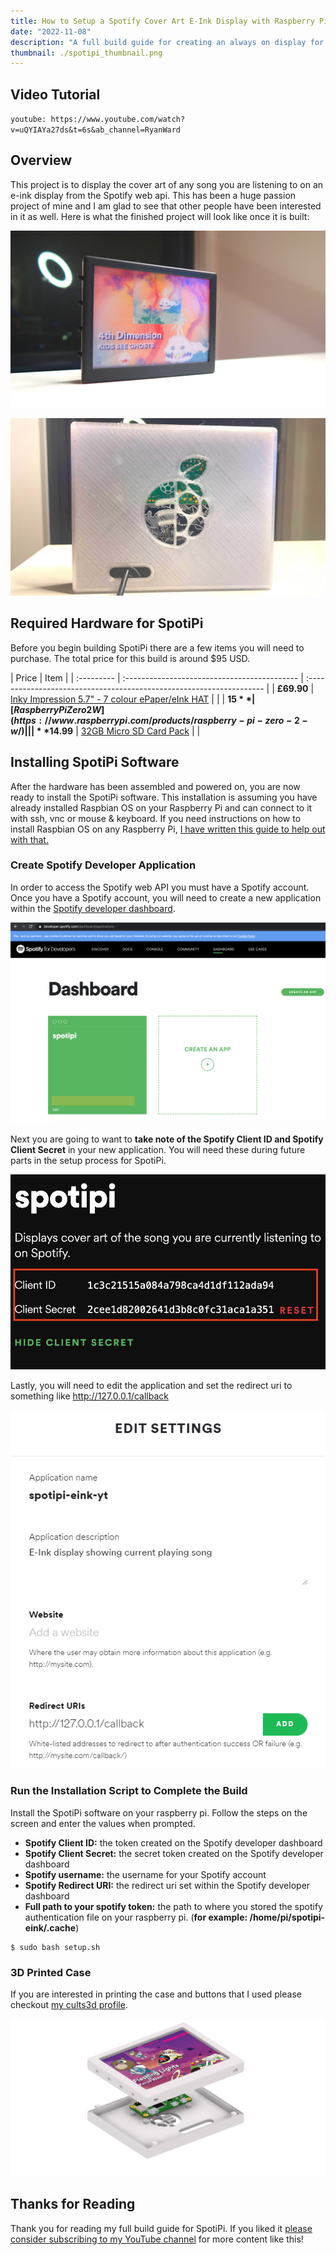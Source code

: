 ```yaml
---
title: How to Setup a Spotify Cover Art E-Ink Display with Raspberry Pi
date: "2022-11-08"
description: "A full build guide for creating an always on display for showing the cover art of any song playing on your Spotify account. This build uses a raspberry pi zero 2w and a 5.7 inch e-ink display from pimoroni."
thumbnail: ./spotipi_thumbnail.png
---
```

## Video Tutorial

`youtube: https://www.youtube.com/watch?v=uQYIAYa27ds&t=6s&ab_channel=RyanWard`

## Overview
This project is to display the cover art of any song you are listening to on an e-ink display from the Spotify web api. This has been a huge passion project of mine and I am glad to see that other people have been interested in it as well. Here is what the finished project will look like once it is built:

![SpotiPi Cover Art Display - Song Playing](./final_product.jpg)

![SpotiPi Cover Art Display - No Song Playing](./final_product_2.jpg)

## Required Hardware for SpotiPi
Before you begin building SpotiPi there are a few items you will need to purchase. The total price for this build is around $95 USD.

| Price      | Item                                         |
| :--------- | :------------------------------------------- | :------------------------------------------------------------------- |
| **£69.90** | [Inky Impression 5.7" - 7 colour ePaper/eInk HAT](https://shop.pimoroni.com/products/inky-impression-5-7?variant=32298701324371)       |                             |
| **$15** | [Raspberry Pi Zero 2 W](https://www.raspberrypi.com/products/raspberry-pi-zero-2-w/)  |                             |
| **$14.99** | [32GB Micro SD Card Pack](https://www.amazon.com/PNY-Elite-microSDHC-Memory-3-Pack/dp/B07YXJM282/ref=sr_1_18?crid=3GICE52988A25&dchild=1&keywords=micro+sd+card&qid=1609606176&s=electronics&sprefix=micro+%2Celectronics%2C201&sr=1-18)                      |                             |

## Installing SpotiPi Software
After the hardware has been assembled and powered on, you are now ready to install the SpotiPi software. This installation is assuming you have already installed Raspbian OS on your Raspberry Pi and can connect to it with ssh, vnc or mouse & keyboard. If you need instructions on how to install Raspbian OS on any Raspberry Pi, [I have written this guide to help out with that.](https://ryanwardtech.com/guides/how-to-install-raspbian-on-sd-card-mac/)

### Create Spotify Developer Application
In order to access the Spotify web API you must have a Spotify account. Once you have a Spotify account, you will need to create a new application within the [Spotify developer dashboard](https://developer.spotify.com/dashboard/applications).

![Spotify Developer Application](./spotipi_developer_create.png)

Next you are going to want to **take note of the Spotify Client ID and Spotify Client Secret** in your new application. You will need these during future parts in the setup process for SpotiPi.

![Spotify Developer Application](./spotipi_developer_secrets.png)

Lastly, you will need to edit the application and set the redirect uri to something like http://127.0.0.1/callback 

![Edit Spotify Developer Application](./spotipi_developer_edit.png)


### Run the Installation Script to Complete the Build

Install the SpotiPi software on your raspberry pi. Follow the steps on the screen and enter the values when prompted.

* **Spotify Client ID:** the token created on the Spotify developer dashboard
* **Spotify Client Secret:** the secret token created on the Spotify developer dashboard
* **Spotify username:** the username for your Spotify account
* **Spotify Redirect URI:** the redirect uri set within the Spotify developer dashboard
* **Full path to your spotify token:** the path to where you stored the spotify authentication file on your raspberry pi. (**for example: /home/pi/spotipi-eink/.cache**)

```
$ sudo bash setup.sh
```

### 3D Printed Case

If you are interested in printing the case and buttons that I used please checkout [my cults3d profile](https://cults3d.com/en/users/rwardtech/creations).

![Spotipi E-Ink 3D Printed Case](./spotipi_eink_3d_printed_case.png)

## Thanks for Reading
Thank you for reading my full build guide for SpotiPi. If you liked it [please consider subscribing to my YouTube channel](https://www.youtube.com/channel/UCv09vbalH7G--ILCkG3l28Q?sub_confirmation=1) for more content like this!
